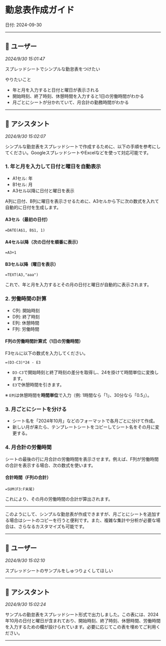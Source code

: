 # 勤怠表作成ガイド

日付: 2024-09-30

---

## 👤 ユーザー
*2024/9/30 15:01:47*

スプレッドシートでシンプルな勤怠表をつけたい

やりたいこと
- 年と月を入力すると日付と曜日が表示される
- 開始時刻、終了時刻、休憩時間を入力すると1日の労働時間がわかる
- 月ごとにシートが分かれていて、月合計の勤務時間がわかる

---

## 🤖 アシスタント
*2024/9/30 15:02:07*

シンプルな勤怠表をスプレッドシートで作成するために、以下の手順を参考にしてください。GoogleスプレッドシートやExcelなどを使って対応可能です。

### 1. 年と月を入力して日付と曜日を自動表示
- A1セル: 年
- B1セル: 月
- A3セル以降に日付と曜日を表示

A列に日付、B列に曜日を表示させるために、A3セルから下に次の数式を入れて自動的に日付を生成します。

#### A3セル（最初の日付）
```excel
=DATE(A$1, B$1, 1)
```

#### A4セル以降（次の日付を順番に表示）
```excel
=A3+1
```

#### B3セル以降（曜日を表示）
```excel
=TEXT(A3,"aaa")
```

これで、年と月を入力するとその月の日付と曜日が自動的に表示されます。

### 2. 労働時間の計算
- C列: 開始時刻
- D列: 終了時刻
- E列: 休憩時間
- F列: 労働時間

#### F列の労働時間計算式（1日の労働時間）
F3セルに以下の数式を入力してください。
```excel
=(D3-C3)*24 - E3
```

- `D3-C3`で開始時刻と終了時刻の差分を取得し、24を掛けて時間単位に変換します。
- `E3`で休憩時間を引きます。

※ `E列`は休憩時間を**時間単位**で入力（例: 1時間なら「1」、30分なら「0.5」）。

### 3. 月ごとにシートを分ける
- シート名を「2024年10月」などのフォーマットで各月ごとに分けて作成。
- 新しい月が来たら、テンプレートシートをコピーしてシート名をその月に変更する。

### 4. 月合計の労働時間
シートの最後の行に月合計の労働時間を表示させます。例えば、F列が労働時間の合計を表示する場合、次の数式を使います。

#### 合計時間（F列の合計）
```excel
=SUM(F3:F末尾)
```

これにより、その月の労働時間の合計が算出されます。

---

このようにして、シンプルな勤怠表が作成できますが、月ごとにシートを追加する場合はシートのコピーを行うと便利です。また、複雑な集計や分析が必要な場合は、さらなるカスタマイズも可能です。

---

## 👤 ユーザー
*2024/9/30 15:02:10*

スプレッドシートのサンプルをしゅつりょくしてほしい

---

## 🤖 アシスタント
*2024/9/30 15:02:24*

サンプルの勤怠表をスプレッドシート形式で出力しました。この表には、2024年10月の日付と曜日が含まれており、開始時刻、終了時刻、休憩時間、労働時間を入力するための欄が設けられています。必要に応じてこの表を埋めてご利用ください。

---
